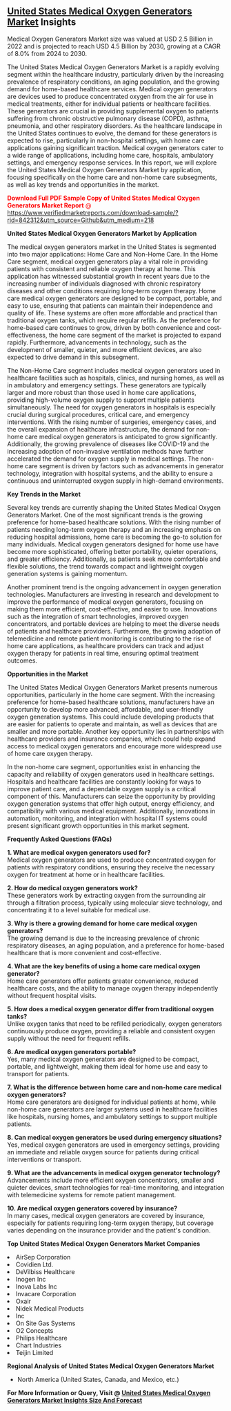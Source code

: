 <h2><a href="https://www.verifiedmarketreports.com/download-sample/?rid=842312&amp;utm_source=Github&amp;utm_medium=218" target="_blank">United States Medical Oxygen Generators Market</a> Insights</h2><p>Medical Oxygen Generators Market size was valued at USD 2.5 Billion in 2022 and is projected to reach USD 4.5 Billion by 2030, growing at a CAGR of 8.0% from 2024 to 2030.</p><p><p>The United States Medical Oxygen Generators Market is a rapidly evolving segment within the healthcare industry, particularly driven by the increasing prevalence of respiratory conditions, an aging population, and the growing demand for home-based healthcare services. Medical oxygen generators are devices used to produce concentrated oxygen from the air for use in medical treatments, either for individual patients or healthcare facilities. These generators are crucial in providing supplemental oxygen to patients suffering from chronic obstructive pulmonary disease (COPD), asthma, pneumonia, and other respiratory disorders. As the healthcare landscape in the United States continues to evolve, the demand for these generators is expected to rise, particularly in non-hospital settings, with home care applications gaining significant traction. Medical oxygen generators cater to a wide range of applications, including home care, hospitals, ambulatory settings, and emergency response services. In this report, we will explore the United States Medical Oxygen Generators Market by application, focusing specifically on the home care and non-home care subsegments, as well as key trends and opportunities in the market. <p><span class=""><span style="color: #ff0000;"><strong>Download Full PDF Sample Copy of United States Medical Oxygen Generators Market Report</strong> @ </span><a href="https://www.verifiedmarketreports.com/download-sample/?rid=842312&amp;utm_source=Github&amp;utm_medium=218" target="_blank">https://www.verifiedmarketreports.com/download-sample/?rid=842312&amp;utm_source=Github&amp;utm_medium=218</a></span></p></p> <p><strong>United States Medical Oxygen Generators Market by Application</strong></p> <p>The medical oxygen generators market in the United States is segmented into two major applications: Home Care and Non-Home Care. In the Home Care segment, medical oxygen generators play a vital role in providing patients with consistent and reliable oxygen therapy at home. This application has witnessed substantial growth in recent years due to the increasing number of individuals diagnosed with chronic respiratory diseases and other conditions requiring long-term oxygen therapy. Home care medical oxygen generators are designed to be compact, portable, and easy to use, ensuring that patients can maintain their independence and quality of life. These systems are often more affordable and practical than traditional oxygen tanks, which require regular refills. As the preference for home-based care continues to grow, driven by both convenience and cost-effectiveness, the home care segment of the market is projected to expand rapidly. Furthermore, advancements in technology, such as the development of smaller, quieter, and more efficient devices, are also expected to drive demand in this subsegment. <p>The Non-Home Care segment includes medical oxygen generators used in healthcare facilities such as hospitals, clinics, and nursing homes, as well as in ambulatory and emergency settings. These generators are typically larger and more robust than those used in home care applications, providing high-volume oxygen supply to support multiple patients simultaneously. The need for oxygen generators in hospitals is especially crucial during surgical procedures, critical care, and emergency interventions. With the rising number of surgeries, emergency cases, and the overall expansion of healthcare infrastructure, the demand for non-home care medical oxygen generators is anticipated to grow significantly. Additionally, the growing prevalence of diseases like COVID-19 and the increasing adoption of non-invasive ventilation methods have further accelerated the demand for oxygen supply in medical settings. The non-home care segment is driven by factors such as advancements in generator technology, integration with hospital systems, and the ability to ensure a continuous and uninterrupted oxygen supply in high-demand environments.</p> <p><strong>Key Trends in the Market</strong></p> <p>Several key trends are currently shaping the United States Medical Oxygen Generators Market. One of the most significant trends is the growing preference for home-based healthcare solutions. With the rising number of patients needing long-term oxygen therapy and an increasing emphasis on reducing hospital admissions, home care is becoming the go-to solution for many individuals. Medical oxygen generators designed for home use have become more sophisticated, offering better portability, quieter operations, and greater efficiency. Additionally, as patients seek more comfortable and flexible solutions, the trend towards compact and lightweight oxygen generation systems is gaining momentum.</p> <p>Another prominent trend is the ongoing advancement in oxygen generation technologies. Manufacturers are investing in research and development to improve the performance of medical oxygen generators, focusing on making them more efficient, cost-effective, and easier to use. Innovations such as the integration of smart technologies, improved oxygen concentrators, and portable devices are helping to meet the diverse needs of patients and healthcare providers. Furthermore, the growing adoption of telemedicine and remote patient monitoring is contributing to the rise of home care applications, as healthcare providers can track and adjust oxygen therapy for patients in real time, ensuring optimal treatment outcomes.</p> <p><strong>Opportunities in the Market</strong></p> <p>The United States Medical Oxygen Generators Market presents numerous opportunities, particularly in the home care segment. With the increasing preference for home-based healthcare solutions, manufacturers have an opportunity to develop more advanced, affordable, and user-friendly oxygen generation systems. This could include developing products that are easier for patients to operate and maintain, as well as devices that are smaller and more portable. Another key opportunity lies in partnerships with healthcare providers and insurance companies, which could help expand access to medical oxygen generators and encourage more widespread use of home care oxygen therapy.</p> <p>In the non-home care segment, opportunities exist in enhancing the capacity and reliability of oxygen generators used in healthcare settings. Hospitals and healthcare facilities are constantly looking for ways to improve patient care, and a dependable oxygen supply is a critical component of this. Manufacturers can seize the opportunity by providing oxygen generation systems that offer high output, energy efficiency, and compatibility with various medical equipment. Additionally, innovations in automation, monitoring, and integration with hospital IT systems could present significant growth opportunities in this market segment.</p> <p><strong>Frequently Asked Questions (FAQs)</strong></p> <p><strong>1. What are medical oxygen generators used for?</strong><br>Medical oxygen generators are used to produce concentrated oxygen for patients with respiratory conditions, ensuring they receive the necessary oxygen for treatment at home or in healthcare facilities.</p> <p><strong>2. How do medical oxygen generators work?</strong><br>These generators work by extracting oxygen from the surrounding air through a filtration process, typically using molecular sieve technology, and concentrating it to a level suitable for medical use.</p> <p><strong>3. Why is there a growing demand for home care medical oxygen generators?</strong><br>The growing demand is due to the increasing prevalence of chronic respiratory diseases, an aging population, and a preference for home-based healthcare that is more convenient and cost-effective.</p> <p><strong>4. What are the key benefits of using a home care medical oxygen generator?</strong><br>Home care generators offer patients greater convenience, reduced healthcare costs, and the ability to manage oxygen therapy independently without frequent hospital visits.</p> <p><strong>5. How does a medical oxygen generator differ from traditional oxygen tanks?</strong><br>Unlike oxygen tanks that need to be refilled periodically, oxygen generators continuously produce oxygen, providing a reliable and consistent oxygen supply without the need for frequent refills.</p> <p><strong>6. Are medical oxygen generators portable?</strong><br>Yes, many medical oxygen generators are designed to be compact, portable, and lightweight, making them ideal for home use and easy to transport for patients.</p> <p><strong>7. What is the difference between home care and non-home care medical oxygen generators?</strong><br>Home care generators are designed for individual patients at home, while non-home care generators are larger systems used in healthcare facilities like hospitals, nursing homes, and ambulatory settings to support multiple patients.</p> <p><strong>8. Can medical oxygen generators be used during emergency situations?</strong><br>Yes, medical oxygen generators are used in emergency settings, providing an immediate and reliable oxygen source for patients during critical interventions or transport.</p> <p><strong>9. What are the advancements in medical oxygen generator technology?</strong><br>Advancements include more efficient oxygen concentrators, smaller and quieter devices, smart technologies for real-time monitoring, and integration with telemedicine systems for remote patient management.</p> <p><strong>10. Are medical oxygen generators covered by insurance?</strong><br>In many cases, medical oxygen generators are covered by insurance, especially for patients requiring long-term oxygen therapy, but coverage varies depending on the insurance provider and the patient's condition.</p> </p><p><strong>Top United States Medical Oxygen Generators Market Companies</strong></p><div data-test-id=""><p><li>AirSep Corporation</li><li> Covidien Ltd.</li><li> DeVilbiss Healthcare</li><li> Inogen Inc</li><li> Inova Labs Inc</li><li> Invacare Corporation</li><li> Oxair</li><li> Nidek Medical Products</li><li> Inc</li><li> On Site Gas Systems</li><li> O2 Concepts</li><li> Philips Healthcare</li><li> Chart Industries</li><li> Teijin Limited</li></p><div><strong>Regional Analysis of&nbsp;United States Medical Oxygen Generators Market</strong></div><ul><li dir="ltr"><p dir="ltr">North America&nbsp;(United States, Canada, and Mexico, etc.)</p></li></ul><p><strong>For More Information or Query, Visit @&nbsp;</strong><strong><a href="https://www.verifiedmarketreports.com/product/medical-oxygen-generators-market/?utm_source=Github&amp;utm_medium=218" target="_blank">United States Medical Oxygen Generators Market Insights Size And Forecast</a></strong></p></div>
